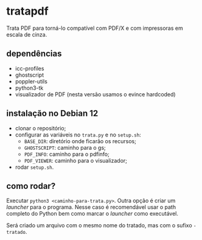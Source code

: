 # tratapdf
Trata PDF para torná-lo compatível com PDF/X e com impressoras em escala de cinza.

## dependências
  - icc-profiles
  - ghostscript
  - poppler-utils
  - python3-tk
  - visualizador de PDF (nesta versão usamos o evince hardcoded)

## instalação no Debian 12
  - clonar o repositório;
  - configurar as variáveis no `trata.py` e no `setup.sh`:
    - `BASE_DIR`: diretório onde ficarão os recursos;
    - `GHOSTSCRIPT`: caminho para o gs;
    - `PDF_INFO`: caminho para o pdfinfo;
    - `PDF_VIEWER`: caminho para o visualizador;
  - rodar `setup.sh`.

## como rodar?
Executar `python3 <caminho-para-trata.py>`. Outra opção é criar um _launcher_ para o programa. Nesse caso é recomendável usar o path completo do Python bem como marcar o _launcher_ como executável. 

Será criado um arquivo com o mesmo nome do tratado, mas com o sufixo `-tratado`.
